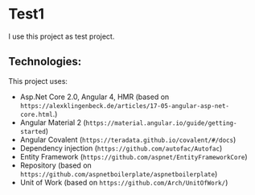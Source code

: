 # Test1

I use this project as test project. 

## Technologies:
This project uses:
- Asp.Net Core 2.0, Angular 4, HMR (based on `https://alexklingenbeck.de/articles/17-05-angular-asp-net-core.html`.)
- Angular Material 2 (`https://material.angular.io/guide/getting-started`)
- Angular Covalent (`https://teradata.github.io/covalent/#/docs`)
- Dependency injection (`https://github.com/autofac/Autofac`)
- Entity Framework (`https://github.com/aspnet/EntityFrameworkCore`)
- Repository (based on `https://github.com/aspnetboilerplate/aspnetboilerplate`)
- Unit of Work (based on `https://github.com/Arch/UnitOfWork/`)
